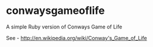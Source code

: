 conwaysgameoflife
=================

A simple Ruby version of Conways Game of Life

See - http://en.wikipedia.org/wiki/Conway's_Game_of_Life

